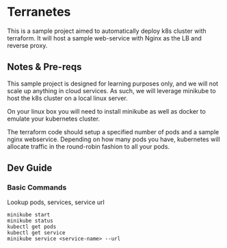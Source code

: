 # Terranetes
This is a sample project aimed to automatically deploy k8s cluster with terraform. It will host a sample web-service with Nginx as the LB and reverse proxy. 

## Notes & Pre-reqs
This sample project is designed for learning purposes only, and we will not scale up anything in cloud services. As such, we will leverage minikube to host the k8s cluster on a local linux server.

On your linux box you will need to install minikube as well as docker to emulate your kubernetes cluster.

The terraform code should setup a specified number of pods and a sample nginx webservice. Depending on how many pods you have, kubernetes will allocate traffic in the round-robin fashion to all your pods.

## Dev Guide
### Basic Commands

Lookup pods, services, service url
```
minikube start
minikube status
kubectl get pods
kubectl get service
minikube service <service-name> --url
```
